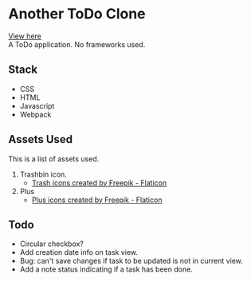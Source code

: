 # Another ToDo Clone

[View here](https://thandora.github.io/todo-vanilla/)  
A ToDo application. No frameworks used.

## Stack

- CSS
- HTML
- Javascript
- Webpack

## Assets Used

This is a list of assets used.

1. Trashbin icon.
   - [Trash icons created by Freepik - Flaticon](https://www.flaticon.com/free-icons/trash)
2. Plus
   - [Plus icons created by Freepik - Flaticon](https://www.flaticon.com/free-icons/plus)

## Todo

- Circular checkbox?
- Add creation date info on task view.
- Bug: can't save changes if task to be updated is not in current view.
- Add a note status indicating if a task has been done.
